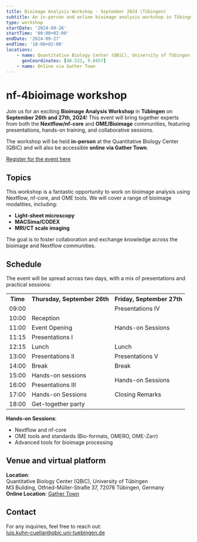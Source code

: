 ```yaml
---
title: Bioimage Analysis Workshop - September 2024 (Tübingen)
subtitle: An in-person and online bioimage analysis workshop in Tübingen
type: workshop
startDate: '2024-09-26'
startTime: '09:00+02:00'
endDate: '2024-09-27'
endTime: '18:00+02:00'
locations:
    - name: Quantitative Biology Center (QBiC), University of Tübingen, Germany
      geoCoordinates: [48.532, 9.0457]
    - name: Online via Gather Town
---
```


# nf-4bioimage workshop


Join us for an exciting **Bioimage Analysis Workshop** in **Tübingen** on **September 26th and 27th, 2024**! This event will bring together experts from both the **Nextflow/nf-core** and **OME/Bioimage** communities, featuring presentations, hands-on training, and collaborative sessions.

The workshop will be held **in-person** at the Quantitative Biology Center (QBiC) and will also be accessible **online via Gather Town**.

[Register for the event here](https://forms.gle/kQRK7Ycvrpsyyew7A)


## Topics

This workshop is a fantastic opportunity to work on bioimage analysis using Nextflow, nf-core, and OME tools. We will cover a range of bioimage modalities, including:

- **Light-sheet microscopy**
- **MACSima/CODEX**
- **MRI/CT scale imaging**

The goal is to foster collaboration and exchange knowledge across the bioimage and Nextflow communities.

## Schedule

The event will be spread across two days, with a mix of presentations and practical sessions:
<table>
    <tr>
        <th>Time</th>
        <th>Thursday, September 26th</th>
        <th>Friday, September 27th</th>
    </tr>
    <tr>
        <td>09:00</td>
        <td></td>
        <td>Presentations IV</td>
    </tr>
    <tr>
        <td>10:00</td>
        <td>Reception</td>
        <td rowspan="3" class="highlight">Hands-on Sessions</td>
    </tr>
    <tr>
        <td>11:00</td>
        <td>Event Opening</td>
    </tr>
    <tr>
        <td>11:15</td>
        <td>Presentations I</td>
    </tr>
    <tr>
        <td>12:15</td>
        <td>Lunch</td>
        <td>Lunch</td>
    </tr>
    <tr>
        <td>13:00</td>
        <td>Presentations II</td>
        <td>Presentations V</td>
    </tr>
    <tr>
        <td>14:00</td>
        <td>Break</td>
        <td>Break</td>
    </tr>
    <tr>
        <td>15:00</td>
        <td>Hands-on sessions</td>
        <td rowspan="2" class="highlight">Hands-on Sessions</td>
    </tr>
    <tr>
        <td>16:00</td>
        <td>Presentations III</td>
    </tr>
    <tr>
        <td>17:00</td>
        <td>Hands-on Sessions</td>
        <td>Closing Remarks</td>
    </tr>
    <tr>
        <td>18:00</td>
        <td>Get-together party</td>
        <td></td>
    </tr>
</table>

**Hands-on Sessions**:  

- Nextflow and nf-core  
- OME tools and standards (Bio-formats, OMERO, OME-Zarr)  
- Advanced tools for bioimage processing  

## Venue and virtual platform

**Location**:   
Quantitative Biology Center (QBiC), University of Tübingen  
 M3 Building, Otfried-Müller-Straße 37, 72076 Tübingen, Germany  
**Online Location**:  [Gather Town](https://www.gather.town)


## Contact

For any inquiries, feel free to reach out:  
[luis.kuhn-cuellar@qbic.uni-tuebingen.de](mailto:luis.kuhn-cuellar@qbic.uni-tuebingen.de)


